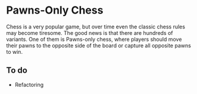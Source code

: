 # Pawns-Only Chess

Chess is a very popular game, but over time even the classic chess rules may become tiresome. The good news is that there are hundreds of variants. One of them is Pawns-only chess, where players should move their pawns to the opposite side of the board or capture all opposite pawns to win.

## To do

* Refactoring

